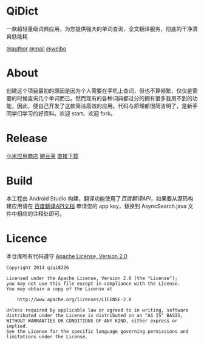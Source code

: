 QiDict
====================

一款超轻量级词典应用，为您提供强大的单词查询、全文翻译服务，彻底的干净清爽低能耗

[@author](http://timqi.com/)   [@mail](mailto://i@timqi.com)   [@weibo](http://weibo.com/timqi)

About
====================

创建这个项目最初的原因是因为个人需要在手机上查词，但也不算频繁，仅仅是需要的时候查询几个单词而已。然而现有的各种词典都过分的拥有很多我用不到的功能，因此，便自己开发了这款简洁高效的应用。代码与原理都很简洁明了，是新手同学们学习的好资料。欢迎 start、欢迎 fork。

Release
====================

[小米应用商店](http://app.mi.com/detail/81504)    [豌豆荚](http://www.wandoujia.com/apps/com.qiqi8226.qidict)    [直接下载](https://api.sinas3.com/v1/SAE_qiqidownload/apk/%E6%9C%80%E7%AE%80%E8%AF%8D%E5%85%B8.apk)

Build
====================

本工程由 Android Studio 构建，翻译功能使用了*百度翻译API*，如果要从源码构建应用请在 [百度翻译API文档](http://developer.baidu.com/wiki/index.php?title=%E5%B8%AE%E5%8A%A9%E6%96%87%E6%A1%A3%E9%A6%96%E9%A1%B5/%E7%99%BE%E5%BA%A6%E7%BF%BB%E8%AF%91API) 申请您的 app key，替换到 AsyncSearch.java 文件中相应的注释处即可。

Licence
====================
本仓库所有代码遵守 [Apache License, Version 2.0](http://www.apache.org/licenses/LICENSE-2.0)

	Copyright 2014 qiqi8226

	Licensed under the Apache License, Version 2.0 (the "License");
	you may not use this file except in compliance with the License.
	You may obtain a copy of the License at

	    http://www.apache.org/licenses/LICENSE-2.0

	Unless required by applicable law or agreed to in writing, software
	distributed under the License is distributed on an "AS IS" BASIS,
	WITHOUT WARRANTIES OR CONDITIONS OF ANY KIND, either express or implied.
	See the License for the specific language governing permissions and
	limitations under the License.
